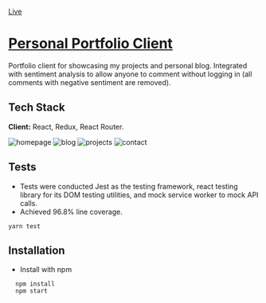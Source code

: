 [Live](https://www.spencerknightdev.com/)

# <ins>Personal Portfolio Client</ins>

Portfolio client for showcasing my projects and personal blog. Integrated with sentiment analysis to allow anyone to comment without logging in (all comments with negative sentiment are removed).

## Tech Stack

**Client:** React, Redux, React Router.

![homepage](https://i.ibb.co/Vqww9z0/homepage.png)
![blog](https://i.ibb.co/N6VKtT7/blog.png)
![projects](https://i.ibb.co/4gwFndf/projects.png)
![contact](https://i.ibb.co/0D7ccJZ/contact.png)

## Tests

- Tests were conducted Jest as the testing framework, react testing library for its DOM testing utilities, and mock service worker to mock API calls.
- Achieved 96.8% line coverage.

```
yarn test
```

## Installation

- Install with npm

```
  npm install
  npm start
```
